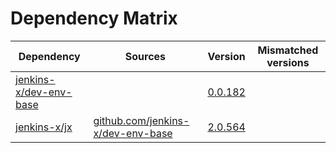 # Dependency Matrix

Dependency | Sources | Version | Mismatched versions
---------- | ------- | ------- | -------------------
[jenkins-x/dev-env-base](https://github.com/jenkins-x/dev-env-base) |  | [0.0.182](https://github.com/jenkins-x/dev-env-base/releases/tag/v0.0.182) | 
[jenkins-x/jx](https://github.com/jenkins-x/jx) | [github.com/jenkins-x/dev-env-base](https://github.com/jenkins-x/dev-env-base) | [2.0.564](https://github.com/jenkins-x/jx/releases/tag/v2.0.564) | 
